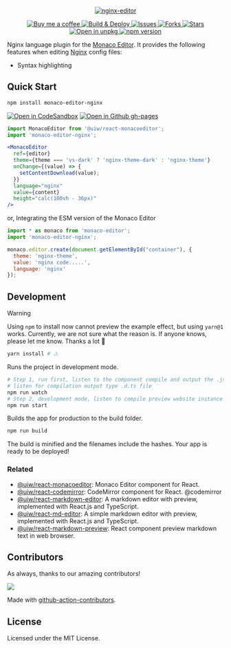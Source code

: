 <p align="center">
  <a href="https://jaywcjlove.github.io/nginx-editor">
    <img alt="nginx-editor" src="https://user-images.githubusercontent.com/1680273/107486617-37dc2800-6bc0-11eb-94ba-f715da69bbda.png">
  </a>
</p>

<p align="center">
  <a href="https://jaywcjlove.github.io/#/sponsor">
    <img alt="Buy me a coffee" src="https://img.shields.io/badge/Buy%20me%20a%20coffee-048754?logo=buymeacoffee">
  </a>
  <a href="https://github.com/jaywcjlove/nginx-editor/actions/workflows/ci.yml">
    <img alt="Build & Deploy" src="https://github.com/jaywcjlove/nginx-editor/actions/workflows/ci.yml/badge.svg">
  </a>
  <a href="https://github.com/jaywcjlove/nginx-editor/issues">
    <img alt="Issues" src="https://img.shields.io/github/issues/jaywcjlove/nginx-editor.svg">
  </a>
  <a href="https://github.com/jaywcjlove/nginx-editor/network">
    <img alt="Forks" src="https://img.shields.io/github/forks/jaywcjlove/nginx-editor.svg">
  </a>
  <a href="https://github.com/jaywcjlove/nginx-editor/stargazers">
    <img alt="Stars" src="https://img.shields.io/github/stars/jaywcjlove/nginx-editor.svg">
  </a>
  <a href="https://uiwjs.github.io/npm-unpkg/#/pkg/monaco-editor-nginx/file/README.md">
    <img src="https://img.shields.io/badge/Open%20in-unpkg-blue" alt="Open in unpkg">
  </a>
  <a href="https://www.npmjs.com/package/monaco-editor-nginx">
    <img alt="npm version" src="https://img.shields.io/npm/v/monaco-editor-nginx.svg">
  </a>
</p>

Nginx language plugin for the [Monaco Editor](https://github.com/microsoft/monaco-editor). It provides the following features when editing [Nginx](https://nginx.org/) config files:

- Syntax highlighting

## Quick Start

```bash
npm install monaco-editor-nginx
```

[![Open in CodeSandbox](https://img.shields.io/badge/Open%20in-CodeSandbox-blue?logo=codesandbox)](https://codesandbox.io/s/github/jaywcjlove/nginx-editor)
[![Open in Github gh-pages](https://img.shields.io/badge/Open%20In-Github%20gh--pages-blue?logo=github)](https://jaywcjlove.github.io/nginx-editor/)

```jsx
import MonacoEditor from '@uiw/react-monacoeditor';
import 'monaco-editor-nginx';

<MonacoEditor
  ref={editor}
  theme={theme === 'vs-dark' ? 'nginx-theme-dark' : 'nginx-theme'}
  onChange={(value) => {
    setContentDownload(value);
  }}
  language="nginx"
  value={content}
  height="calc(100vh - 36px)"
/>
```

or, Integrating the ESM version of the Monaco Editor

```js
import * as monaco from 'monaco-editor';
import 'monaco-editor-nginx';

monaco.editor.create(document.getElementById("container"), {
  theme: 'nginx-theme',
  value: 'nginx code.....',
  language: 'nginx'
});
```

## Development

> [!WARNING]
> 
> Using `npm` to install now cannot preview the example effect, but using `yarn@1` works. Currently, we are not sure what the reason is. If anyone knows, please let me know. Thanks a lot 🙏

```bash
yarn install # ⚠️ 
```

Runs the project in development mode.  

```bash
# Step 1, run first, listen to the component compile and output the .js file
# listen for compilation output type .d.ts file
npm run watch
# Step 2, development mode, listen to compile preview website instance
npm run start
```

Builds the app for production to the build folder.

```bash
npm run build
```

The build is minified and the filenames include the hashes.
Your app is ready to be deployed!


### Related

- [@uiw/react-monacoeditor](https://github.com/jaywcjlove/react-monacoeditor): Monaco Editor component for React.
- [@uiw/react-codemirror](https://github.com/uiwjs/react-codemirror): CodeMirror component for React. @codemirror
- [@uiw/react-markdown-editor](https://github.com/uiwjs/react-markdown-editor): A markdown editor with preview, implemented with React.js and TypeScript.
- [@uiw/react-md-editor](https://github.com/uiwjs/react-md-editor): A simple markdown editor with preview, implemented with React.js and TypeScript.
- [@uiw/react-markdown-preview](https://github.com/jaywcjlove/react-monacoeditor): React component preview markdown text in web browser. 

## Contributors

As always, thanks to our amazing contributors!

<a href="https://github.com/jaywcjlove/nginx-editor/graphs/contributors">
  <img src="https://jaywcjlove.github.io/nginx-editor/CONTRIBUTORS.svg" />
</a>

Made with [github-action-contributors](https://github.com/jaywcjlove/github-action-contributors).
## License

Licensed under the MIT License.
